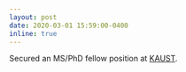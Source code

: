 ```yaml
---
layout: post
date: 2020-03-01 15:59:00-0400
inline: true
---
```


Secured an MS/PhD fellow position at <a href='https://www.kaust.edu.sa/en'>KAUST</a>.